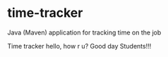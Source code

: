 # time-tracker
Java (Maven) application for tracking time on the job

Time tracker
hello, how r u?
Good day Students!!!
